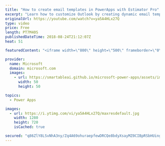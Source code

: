 ```yaml
---
title: "How to create email templates in PowerApps with Estimator Pro"
excerpt: "Learn how to customize Outlook by creating dynamic email templates in PowerApps with Estimator Pro. By using Estimator Pro, you can view the location and details of your customer appointments, build project estimates, and send the details to customers all within a single app.   Learn more: https://web.powerapps.com/home?sampleapp_preview=estimatorpro"
originalUrl: https://youtube.com/watch?v=ya5A4HLx27Q
type: video
price: Free
length: PT7M40S
publishedDateTime: 2018-08-24T21:12:07Z
heat: 51

featuredContent: "<iframe width=\"800\" height=\"500\" frameborder=\"0\" src=\"https://www.youtube.com/embed/ya5A4HLx27Q\" allow=\"accelerometer; autoplay; encrypted-media; gyroscope; picture-in-picture\" allowfullscreen></iframe>"

provider:
  name: Microsoft
  domain: microsoft.com
  images:
    - url: https://smartableai.github.io/microsoft-power-apps/assets/images/organizations/microsoft.com-50x50.jpg
      width: 50
      height: 50

topics:
  - Power Apps

images:
  - url: https://i.ytimg.com/vi/ya5A4HLx27Q/maxresdefault.jpg
    width: 1280
    height: 720
    isCached: true

secured: "q86ZlY8LSvNhA3ny/Zq4A69ohuraepfewDRCQe8bdyXsayMZ0CIBpRSbHUingOnBYv4fgPky3EpRH7KJQV7BLoHkq6QVdUnvK6L8TwNfq+geKzR3MSPs9gw0WFbzAR1qLvopBCmbDNQzmJspZS+n8Dmys0tEAXpsYWY+D9B02/lxbIaWvdRf7jmbF5Yms/8yDXoE3DOB8xq6Zy8JyOqGJI20r66p9d79u5vOXNQJfjoDD1GhhbUQ1TUKUyF751+1OngKdEw7UNx/5oEiR5ZapeTFzEiRkRBq5FbWQTBcoSWbsTOMBDxcFKUJftJfNBEhU4t5NGN2HlRDjgEXRSM8hjP3802NaDMSj2+wlxO2xyaowelkQlZTc+oiy5hMiIpV26m2aCCZPnO+u6d/WrvSESpZfhARSkm1nfbBkGXcDXk=;aYqmPG45p7va93uc6mzioQ=="
---
```


